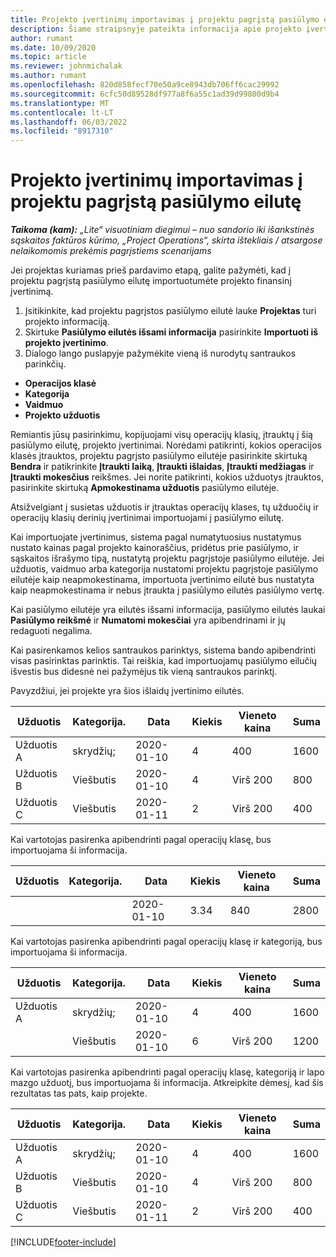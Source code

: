 ```yaml
---
title: Projekto įvertinimų importavimas į projektu pagrįstą pasiūlymo eilutę – „Lite“ versija
description: Šiame straipsnyje pateikta informacija apie projekto įvertinimų importavimą į pasiūlymo eilutę.
author: rumant
ms.date: 10/09/2020
ms.topic: article
ms.reviewer: johnmichalak
ms.author: rumant
ms.openlocfilehash: 820d858fecf70e50a9ce8943db706ff6cac29992
ms.sourcegitcommit: 6cfc50d89528df977a8f6a55c1ad39d99800d9b4
ms.translationtype: MT
ms.contentlocale: lt-LT
ms.lasthandoff: 06/03/2022
ms.locfileid: "8917310"
---
```

# <a name="import-estimates-for-a-project-to-a-project-based-quote-line"></a>Projekto įvertinimų importavimas į projektu pagrįstą pasiūlymo eilutę 

_**Taikoma (kam):** „Lite“ visuotiniam diegimui – nuo sandorio iki išankstinės sąskaitos faktūros kūrimo, „Project Operations“, skirta ištekliais / atsargose nelaikomomis prekėmis pagrįstiems scenarijams_

Jei projektas kuriamas prieš pardavimo etapą, galite pažymėti, kad į projektu pagrįstą pasiūlymo eilutę importuotumėte projekto finansinį įvertinimą.

1. Įsitikinkite, kad projektu pagrįstos pasiūlymo eilutė lauke **Projektas** turi projekto informaciją.
2. Skirtuke **Pasiūlymo eilutės išsami informacija** pasirinkite **Importuoti iš projekto įvertinimo**.
3. Dialogo lango puslapyje pažymėkite vieną iš nurodytų santraukos parinkčių.

  - **Operacijos klasė**
  - **Kategorija**
  - **Vaidmuo** 
  - **Projekto užduotis**

Remiantis jūsų pasirinkimu, kopijuojami visų operacijų klasių, įtrauktų į šią pasiūlymo eilutę, projekto įvertinimai. Norėdami patikrinti, kokios operacijos klasės įtrauktos, projektu pagrįsto pasiūlymo eilutėje pasirinkite skirtuką **Bendra** ir patikrinkite **Įtraukti laiką**, **Įtraukti išlaidas**, **Įtraukti medžiagas** ir **Įtraukti mokesčius** reikšmes.  Jei norite patikrinti, kokios užduotys įtrauktos, pasirinkite skirtuką **Apmokestinama užduotis** pasiūlymo eilutėje.

Atsižvelgiant į susietas užduotis ir įtrauktas operacijų klases, tų užduočių ir operacijų klasių derinių įvertinimai importuojami į pasiūlymo eilutę.

Kai importuojate įvertinimus, sistema pagal numatytuosius nustatymus nustato kainas pagal projekto kainoraščius, pridėtus prie pasiūlymo, ir sąskaitos išrašymo tipą, nustatytą projektu pagrįstoje pasiūlymo eilutėje. Jei užduotis, vaidmuo arba kategorija nustatomi projektu pagrįstoje pasiūlymo eilutėje kaip neapmokestinama, importuota įvertinimo eilutė bus nustatyta kaip neapmokestinama ir nebus įtraukta į pasiūlymo eilutės pasiūlymo vertę.

Kai pasiūlymo eilutėje yra eilutės išsami informacija, pasiūlymo eilutės laukai **Pasiūlymo reikšmė** ir **Numatomi mokesčiai** yra apibendrinami ir jų redaguoti negalima.

Kai pasirenkamos kelios santraukos parinktys, sistema bando apibendrinti visas pasirinktas parinktis. Tai reiškia, kad importuojamų pasiūlymo eilučių išvestis bus didesnė nei pažymėjus tik vieną santraukos parinktį.

Pavyzdžiui, jei projekte yra šios išlaidų įvertinimo eilutės.

| Užduotis | Kategorija. | Data | Kiekis | Vieneto kaina | Suma |
| --- | --- | --- | --- | --- | --- |
| Užduotis A | skrydžių; | 2020-01-10 | 4 | 400 | 1600 |
| Užduotis B | Viešbutis | 2020-01-10 | 4 | Virš 200 | 800 |
| Užduotis C | Viešbutis | 2020-01-11 | 2 | Virš 200 | 400 |

Kai vartotojas pasirenka apibendrinti pagal operacijų klasę, bus importuojama ši informacija.

| Užduotis | Kategorija. | Data | Kiekis | Vieneto kaina | Suma |
| --- | --- | --- | --- | --- | --- |
|||2020-01-10 | 3.34 | 840 | 2800 |

Kai vartotojas pasirenka apibendrinti pagal operacijų klasę ir kategoriją, bus importuojama ši informacija.

| Užduotis | Kategorija. | Data | Kiekis | Vieneto kaina | Suma |
| --- | --- | --- | --- | --- | --- |
| Užduotis A | skrydžių; | 2020-01-10 | 4 | 400 | 1600 |
| | Viešbutis | 2020-01-10 | 6 | Virš 200 | 1200 |

Kai vartotojas pasirenka apibendrinti pagal operacijų klasę, kategoriją ir lapo mazgo užduotį, bus importuojama ši informacija. Atkreipkite dėmesį, kad šis rezultatas tas pats, kaip projekte.

| Užduotis | Kategorija. | Data | Kiekis | Vieneto kaina | Suma |
| --- | --- | --- | --- | --- | --- |
| Užduotis A | skrydžių; | 2020-01-10 | 4 | 400 | 1600 |
| Užduotis B | Viešbutis | 2020-01-10 | 4 | Virš 200 | 800 |
| Užduotis C | Viešbutis | 2020-01-11 | 2 | Virš 200 | 400 |


[!INCLUDE[footer-include](../../includes/footer-banner.md)]
